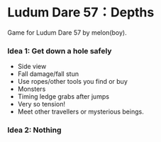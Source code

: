 # Ludum Dare 57：Depths

Game for Ludum Dare 57 by melon(boy).

### Idea 1: Get down a hole safely
- Side view
- Fall damage/fall stun
- Use ropes/other tools you find or buy
- Monsters
- Timing ledge grabs after jumps
- Very so tension!
- Meet other travellers or mysterious beings.

### Idea 2: Nothing
